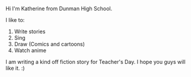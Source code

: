 Hi I'm Katherine from Dunman High School. 

I like to: 
1. Write stories
2. Sing
3. Draw (Comics and cartoons)
4. Watch anime

I am writing a kind off fiction story for Teacher's Day. I hope you guys will like it. :)
